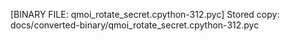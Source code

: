 [BINARY FILE: qmoi_rotate_secret.cpython-312.pyc]
Stored copy: docs/converted-binary/qmoi_rotate_secret.cpython-312.pyc
